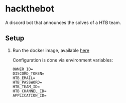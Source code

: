 # hackthebot

A discord bot that announces the solves of a HTB team.

## Setup

1. Run the docker image, available [here](https://github.com/Huskehhh/hackthebot/pkgs/container/hackthebot)

   Configuration is done via environment variables:
    ```env
    OWNER_ID=
    DISCORD_TOKEN=
    HTB_EMAIL=
    HTB_PASSWORD=
    HTB_TEAM_ID=
    HTB_CHANNEL_ID=
    APPLICATION_ID=
    ```

